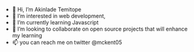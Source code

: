 - 👋 Hi, I’m Akinlade Temitope
- 👀 I’m interested in web development,
- 🌱 I’m currently learning Javascript
- 💞️ I’m looking to collaborate on open source projects that will enhance my learning
- 📫 you can reach me on twitter @mckent05

<!---
mckent05/mckent05 is a ✨ special ✨ repository because its `README.md` (this file) appears on your GitHub profile.
You can click the Preview link to take a look at your changes.
--->
